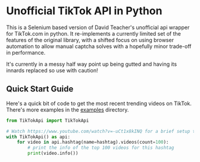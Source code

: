 
# Unofficial TikTok API in Python

This is a Selenium based version of David Teacher's unofficial api wrapper for TikTok.com in python. It re-implements a currently limited set of the features of the original library, with a shifted focus on using browser automation to allow manual captcha solves with a hopefully minor trade-off in performance.

It's currently in a messy half way point up being gutted and having its innards replaced so use with caution!


## Quick Start Guide

Here's a quick bit of code to get the most recent trending videos on TikTok. There's more examples in the [examples](https://github.com/networkdynamics/TikTok-Api/tree/master/examples) directory.

```py
from TikTokApi import TikTokApi

# Watch https://www.youtube.com/watch?v=-uCt1x8kINQ for a brief setup tutorial
with TikTokApi() as api:
    for video in api.hashtag(name=hashtag).videos(count=100):
        # print the info of the top 100 videos for this hashtag
        print(video.info())
```
